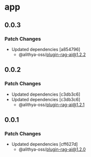 # app

## 0.0.3

### Patch Changes

- Updated dependencies [a854796]
  - @alithya-oss/plugin-rag-ai@1.2.2

## 0.0.2

### Patch Changes

- Updated dependencies [c3db3c6]
- Updated dependencies [c3db3c6]
  - @alithya-oss/plugin-rag-ai@1.2.1

## 0.0.1

### Patch Changes

- Updated dependencies [cff627d]
  - @alithya-oss/plugin-rag-ai@1.2.0

